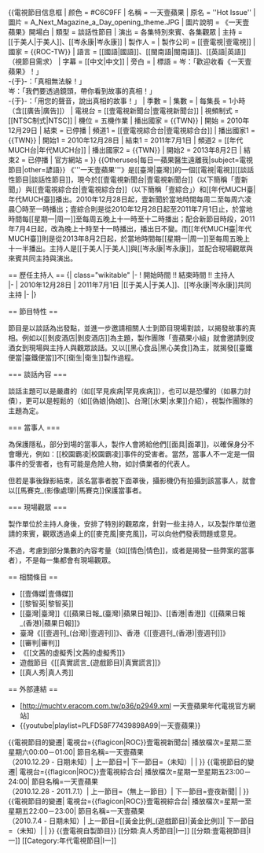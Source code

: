 {{電視節目信息框
| 颜色       = #C6C9FF
| 名稱       = 一天壹蘋果
| 原名       = ''Hot Issue''
| 圖片       = A_Next_Magazine_a_Day_opening_theme.JPG
| 圖片說明   = 《一天壹蘋果》開場白
| 類型       = 談話性節目
| 演出       = 各集特別來賓、各集觀眾
| 主持       = [[于美人|于美人]]、[[岑永康|岑永康]]
| 製作人     = 
| 製作公司   = [[壹電視|壹電視]]
| 國家       = {{ROC-TW}}
| 語言       = [[國語|國語]]、[[閩南語|閩南語]]、[[英語|英語]]（視節目需求）
| 字幕       = [[中文|中文]]
| 旁白       = 
| 標語       = 岑：「歡迎收看《一天壹蘋果》！」<br />-{于}-：「真相無法躲！」<br />岑：「我們要透過鏡頭，帶你看到故事的真相！」<br />-{于}-：「用您的聲音，說出真相的故事！」
| 季數       = 
| 集數       = 
| 每集長     = 1小時（含[[廣告|廣告]]）
| 電視台     = [[壹電視新聞台|壹電視新聞台]]
| 視頻制式   = [[NTSC制式|NTSC]]
| 機位       = 五機作業
| 播出國家    = {{TWN}}
| 開始       = 2010年12月29日
| 結束       = 已停播
| 頻道1      = [[壹電視綜合台|壹電視綜合台]]
| 播出國家1   = {{TWN}}
| 開始1      = 2010年12月28日
| 結束1      = 2011年7月1日
| 頻道2      = [[年代MUCH台|年代MUCH台]]
| 播出國家2   = {{TWN}}
| 開始2     = 2013年8月2日
| 結束2     = 已停播
| 官方網站   = 
}}
{{Otheruses|每日一蘋果醫生遠離我|subject=電視節目|other=諺語}}
《'''一天壹蘋果'''》是[[臺灣|臺灣]]的一個[[電視|電視]][[談話性節目|談話性節目]]，現今於[[壹電視新聞台|壹電視新聞台]]（以下簡稱「壹新聞」）與[[壹電視綜合台|壹電視綜合台]]（以下簡稱「壹綜合」）和[[年代MUCH臺|年代MUCH臺]]播出。2010年12月28日起，壹新聞於當地時間每周二至每周六凌晨〇時至一時播出；壹綜合則是從2010年12月28日起至2011年7月1日止，於當地時間每[[星期一|周一]]至每周五晚上十一時至十二時播出；配合新節目時段，2011年7月4日起，改為晚上十時至十一時播出，播出日不變。而[[年代MUCH臺|年代MUCH臺]]則是從2013年8月2日起，於當地時間每[[星期一|周一]]至每周五晚上十一半播出。主持人是[[于美人|于美人]]與[[岑永康|岑永康]]，並配合現場觀眾與來賓共同主持與演出。

== 歷任主持人 ==
{| class="wikitable"
|-
! 開始時間 !! 結束時間 !! 主持人  
|-
| 2010年12月28日
| 2011年7月1日
|[[于美人|于美人]]、[[岑永康|岑永康]]共同主持
|-
|}

== 節目特性 ==

節目是以談話為出發點，並進一步邀請相關人士到節目現場對談，以揭發故事的真相。例如以[[剝皮酒店|剝皮酒店]]為主題，製作團隊「壹蘋果小組」就會邀請剝皮酒女到現場與主持人與觀眾談話。又以[[黑心食品|黑心美食]]為主，就揭發[[臺鐵便當|臺鐵便當]]不[[衛生|衛生]]製作過程。

=== 談話內容 ===

談話主題可以是嚴肅的（如[[罕見疾病|罕見疾病]]），也可以是恐懼的（如暴力討債），更可以是輕鬆的（如[[偽娘|偽娘]]、台灣[[水果|水果]]介紹），視製作團隊的主題為定。

=== 當事人 ===

為保護隱私，部分到場的當事人，製作人會將給他們[[面具|面罩]]，以確保身分不會曝光，例如：[[校園霸凌|校園霸凌]]事件的受害者。當然，當事人不一定是一個事件的受害者，也有可能是危險人物，如討債業者的代表人。

但若是事後錄影結束，該名當事者脫下面罩後，攝影機仍有拍攝到該當事人，就會以[[馬賽克_(影像處理)|馬賽克]]保護當事者。

=== 現場觀眾 ===

製作單位於主持人身後，安排了特別的觀眾席，針對一些主持人，以及製作單位邀請的來賓，觀眾透過桌上的[[麥克風|麥克風]]，可以向他們發表問題或意見。

不過，考慮到部分集數的內容考量（如[[情色|情色]]，或者是揭發一些弊案的當事者），不是每一集都會有現場觀眾。

== 相關條目 ==

* [[壹傳媒|壹傳媒]]
* [[黎智英|黎智英]]
* [[臺灣|臺灣]]《[[蘋果日報_(臺灣)|蘋果日報]]》、[[香港|香港]]《[[蘋果日報_(香港)|蘋果日報]]》
* 臺灣《[[壹週刊_(台灣)|壹週刊]]》、香港《[[壹週刊_(香港)|壹週刊]]》
* [[審判|審判]]
* 《[[文茜的虛擬秀|文茜的虛擬秀]]》
* 遊戲節目《[[真實謊言_(遊戲節目)|真實謊言]]》
* [[真人秀|真人秀]]

== 外部連結 ==
* [http://muchtv.eracom.com.tw/p36/p2949.xml 一天壹蘋果年代電視官方網站]
* {{youtube|playlist=PLFD58F77439898A99|一天壹蘋果}}

{{電視節目的變遷|
電視台={{flagicon|ROC}}壹電視新聞台|
播放檔次=星期二至星期六00:00－01:00|
節目名稱=一天壹蘋果<br />（2010.12.29 - 日期未知）|
上一節目=|
下一節目=（未知）|
|
}}
{{電視節目的變遷|
電視台={{flagicon|ROC}}壹電視綜合台|
播放檔次=星期一至星期五23:00－24:00|
節目名稱=一天壹蘋果<br />（2010.12.28 - 2011.7.1）|
上一節目=（無上一節目）|
下一節目=壹夜新聞|
|
}}
{{電視節目的變遷|
電視台={{flagicon|ROC}}壹電視綜合台|
播放檔次=星期一至星期五22:00－23:00|
節目名稱=一天壹蘋果<br />（2010.7.4 - 日期未知）|
上一節目=[[黃金比例_(遊戲節目)|黃金比例]]|
下一節目=（未知）|
|
}}
{{壹電視自製節目}}
[[分類:真人秀節目|I一]]
[[分類:壹電視節目|I一]]
[[Category:年代電視節目|I一]]